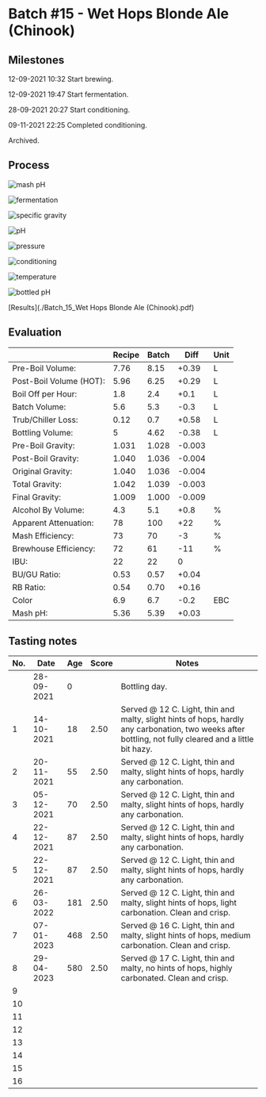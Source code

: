 # Batch #15 - Wet Hops Blonde Ale (Chinook)

## Milestones

12-09-2021 10:32 Start brewing.

12-09-2021 19:47 Start fermentation.

28-09-2021 20:27 Start conditioning.

09-11-2021 22:25 Completed conditioning.

Archived.

## Process

![mash pH](mash_ph.png)

![fermentation](fermentation.png)

![specific gravity](gravity.png)

![pH](ph.png)

![pressure](pressure.png)

![conditioning](conditioning.png)

![temperature](temperature.png)

![bottled pH](bottled_ph.png)

[Results](./Batch_15_Wet Hops Blonde Ale (Chinook).pdf)

## Evaluation

|                         | Recipe | Batch | Diff   | Unit |
|-------------------------|--------|-------|--------|------|
| Pre-Boil Volume:        | 7.76   | 8.15  | +0.39  | L    |
| Post-Boil Volume (HOT): | 5.96   | 6.25  | +0.29  | L    |
| Boil Off per Hour:      | 1.8    | 2.4   | +0.1   | L    |
| Batch Volume:           | 5.6    | 5.3   | -0.3   | L    |
| Trub/Chiller Loss:      | 0.12   | 0.7   | +0.58  | L    |
| Bottling Volume:        | 5      | 4.62  | -0.38  | L    |
| Pre-Boil Gravity:       | 1.031  | 1.028 | -0.003 |      |
| Post-Boil Gravity:      | 1.040  | 1.036 | -0.004 |      |
| Original Gravity:       | 1.040  | 1.036 | -0.004 |      |
| Total Gravity:          | 1.042  | 1.039 | -0.003 |      |
| Final Gravity:          | 1.009  | 1.000 | -0.009 |      |
| Alcohol By Volume:      | 4.3    | 5.1   | +0.8   | %    |
| Apparent Attenuation:   | 78     | 100   | +22    | %    |
| Mash Efficiency:        | 73     | 70    | -3     | %    |
| Brewhouse Efficiency:   | 72     | 61    | -11    | %    |
| IBU:                    | 22     | 22    | 0      |      |
| BU/GU Ratio:            | 0.53   | 0.57  | +0.04  |      |
| RB Ratio:               | 0.54   | 0.70  | +0.16  |      |
| Color                   | 6.9    | 6.7   | -0.2   | EBC  |
| Mash pH:                | 5.36   | 5.39  | +0.03  |      |

## Tasting notes

| No. | Date       | Age | Score | Notes |
|-----|------------|-----|-------|-------|
|     | 28-09-2021 |   0 |       | Bottling day. |
|   1 | 14-10-2021 |  18 |  2.50 | Served @ 12 C. Light, thin and malty, slight hints of hops, hardly any carbonation, two weeks after bottling, not fully cleared and a little bit hazy. |
|   2 | 20-11-2021 |  55 |  2.50 | Served @ 12 C. Light, thin and malty, slight hints of hops, hardly any carbonation. |
|   3 | 05-12-2021 |  70 |  2.50 | Served @ 12 C. Light, thin and malty, slight hints of hops, hardly any carbonation. |
|   4 | 22-12-2021 |  87 |  2.50 | Served @ 12 C. Light, thin and malty, slight hints of hops, hardly any carbonation. |
|   5 | 22-12-2021 |  87 |  2.50 | Served @ 12 C. Light, thin and malty, slight hints of hops, hardly any carbonation. |
|   6 | 26-03-2022 | 181 |  2.50 | Served @ 12 C. Light, thin and malty, slight hints of hops, light carbonation. Clean and crisp. |
|   7 | 07-01-2023 | 468 |  2.50 | Served @ 16 C. Light, thin and malty, slight hints of hops, medium carbonation. Clean and crisp.|
|   8 | 29-04-2023 | 580 |  2.50 | Served @ 17 C. Light, thin and malty, no hints of hops, highly carbonated. Clean and crisp. |
|   9 |            |     |       |  |
|  10 |            |     |       |  |
|  11 |            |     |       |  |
|  12 |            |     |       |  |
|  13 |            |     |       |  |
|  14 |            |     |       |  |
|  15 |            |     |       |  |
|  16 |            |     |       |  |

